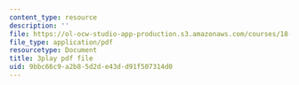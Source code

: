 ```yaml
---
content_type: resource
description: ''
file: https://ol-ocw-studio-app-production.s3.amazonaws.com/courses/18-085-computational-science-and-engineering-i-fall-2008/9bbc66c9a2b85d2de43dd91f507314d0_aGnegoNe8Xo.pdf
file_type: application/pdf
resourcetype: Document
title: 3play pdf file
uid: 9bbc66c9-a2b8-5d2d-e43d-d91f507314d0
---
```


